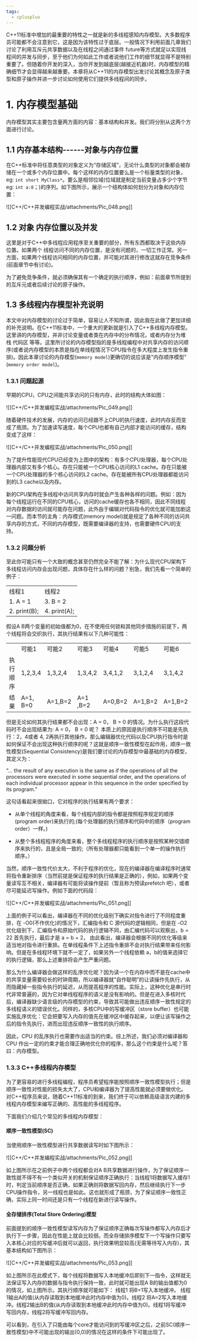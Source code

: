 ```yaml
---
tags:
  - cplusplus
---
```


C++11标准中增加的最重要的特性之一就是新的多线程感知内存模型。大多数程序员可能都不会注意到它，这是因为该特性过于底层。一般情况下利用前面几章我们讨论了利用互斥元共享数据以及在线程之间通过事件 future等方式就足以实现线程间的并发与同步，至于他们为何如此工作或者说他们工作的细节就显得不是特别重要了。但随着你开发的深入，当你开发到越底层(越接近机器)时，内存模型的精确细节才会显得越来越重要。本章将从C++11的内存模型出发讨论其概念及原子类型和原子操作并进一步讨论如何使用它们提供多线程间的同步。

# 1. 内存模型基础

内存模型其实主要包含量两方面的内容：基本结构和并发。我们将分别从这两个方面进行讨论。

## 1.1 内存基本结构------对象与内存位置

在C++标准中将任意类型的对象定义为“存储区域”，无论什么类型的对象都会被存储在一个或多个内存位置中。每个这样的内存位置要么是一个标量类型的对象，eg: `int short MyClass*`。要么是相邻位域(位域就是制定当前变量占多少个字节eg: `int a:8`；)的序列。如下图所示，展示一个结构体如何划分为对象和内存位置：

![[C++/C++并发编程实战/attachments/Pic_048.png]]

## 1.2 对象 内存位置以及并发

这里是对于C++中多线程应用程序至关重要的部分，所有东西都取决于这些内存位置。如果两个 线程访问不同的内存位置，是没有问题的，一切工作正常。另一方面，如果两个线程访问相同的内存位置，并可能对其进行修改这就存在竞争条件(前面章节中有讨论)。

为了避免竞争条件，就必须确保其有一个确定的执行顺序，例如：前面章节所提到的互斥元或者后续讨论的原子操作。

## 1.3 多线程内存模型补充说明

本文中对内存模型的讨论过于简单，容易让人不知所谓，因此我在此做了更加详细的补充说明。在C++11标准中，一个重大的更新就是引入了C++多线程内存模型。这里讲的内存模型，并非讨论变量或者类在内存中的分布情况，或者内存分为堆 栈 代码区 等等。这里所讨论的内存模型指的是多线程编程中对共享内存的访问顺序(或者说内存模型的本质是指在单线程情况下CPU指令在多大程度上发生指令重排)。因此本章讨论的内存模型(`memory model`)更确切的说应该是"内存顺序模型"(`memory order model`)。

### 1.3.1 问题起源

早期的CPU，CPU之间能共享访问的只有内存，此时的结构大体如图：

![[C++/C++并发编程实战/attachments/Pic_049.png]]

随着硬件技术的发展，内存的访问已经跟不上CPU的执行速度，此时内存反而变成了瓶颈。为了加速读写速度，每个CPU也都有自己内部才能访问的缓存，结构变成了这样：

![[C++/C++并发编程实战/attachments/Pic_050.png]]

为了提升性能现代CPU已经变为上图中的架构：有多个CPU处理器，每个CPU处理器内部又有多个核心。存在只能被一个CPU核心访问的L1 cache。存在只能被一个CPU处理器的多个核心访问的L2 cache。存在能被所有CPU处理器都能访问到的L3 cache以及内存。

新的CPU架构在多线程中访问共享内存时就会产生各种各样的问题。例如：因为每个线程运行在不同的CPU核心，访问的cache缓存也各不相同，因此不同线程对内存数据的访问就可能存在问题，此外由于编辑对代码指令的优化就可能加剧这一问题。而本节的主角：内存模式(memory model)就是规定了各种不同的访问共享内存的方式，不同的内存模型，既需要编译器的支持，也需要硬件CPU的支持。

### 1.3.2 问题分析

至此你可能只有一个大致的概念甚至仍然完全不能了解：为什么现代CPU架构下多线程访问内存会出现问题，具体存在什么样的问题？别急，我们先看一个简单的例子：

|   |   |
|---|---|
|线程1|线程2|
|1. A = 1|3. B = 2|
|2. print(B);|4. print(A);|

假设A B两个变量的初始值都为0，在不使用任何锁和其他同步措施的前提下，两个线程将会交织执行，其执行结果有以下几种可能性：

|   |   |   |   |   |   |   |
|---|---|---|---|---|---|---|
||可能1|可能2|可能3|可能4|可能5|可能6|
|执行顺序|1,2,3,4|1,3,2,4|1,3,4,2|3,4,1,2|3,1,2,4|3,1,4,2|
|结果|A=1, B=0|A=1,B=2|A=1 ,B=2|A=0,B=2|A=1,B=2|A=1,B=2|

但是无论如何其执行结果都不会出现：A = 0， B = 0 的情况。为什么执行这段代码时不会出现结果为: A = 0， B = 0 呢？ 本质上的原因是执行顺序不可能是先执行：2，4或者 4, 2再执行其他操作。那么编辑器优化代码以及CPU执行指令时是如何保证不会出现这种执行顺序的呢？这就是顺序一致性模型在起作用，顺序一致性模型(Sequential Consistency)是我们要讨论的内存模型中最基础的内存模型，其定义为：

“… the result of any execution is the same as if the operations of all the processors were executed in some sequential order, and the operations of each individual processor appear in this sequence in the order specified by its program.”

这句话看起来很拗口，它对程序的执行结果有两个要求：

- 从单个线程的角度来看，每个线程内部的指令都是按照程序规定的顺序(program order)来执行的;(每个处理器的执行顺序和代码中的顺序（program order）一样。)
    
- 从整个多线程程序的角度来看，整个多线程程序的执行顺序是按照某种交错顺序来执行的，且是全局一致的;（所有处理器都只能看到一个单一的操作执行顺序。）
    

当然，顺序一致性代价太大，不利于程序的优化，现在的编译器在编译程序时通常将指令重新排序（当然前提是保证程序的执行结果是正确的），例如，如果两个变量读写互不相关，编译器有可能将读操作提前（暂且称为预读prefetch 吧），或者尽可能延迟写操作。例如下面的代码段：

![[C++/C++并发编程实战/attachments/Pic_051.png]]

上面的例子可以看出，编译器在不同的优化级别下确实对指令进行了不同程度重排，在 -O0(不作优化)的情况下，汇编指令和 C 源代码的逻辑相同，但是在 -O2 优化级别下，汇编指令和原始代码的执行逻辑不同，由汇编代码可以观察出，b = 22 首先执行，最后才是 a = b + 2， 由此看出，编译器会根据不同的优化等级来适当地对指令进行重排。在单线程条件下上述指令重排不会对执行结果带来任何影响。但是在多线程环境下就不一定了，如果另外一个线程依赖 a，b的值来选择它的执行逻辑，那么上述重排将会产生严重问题。

那么为什么编译器会做这样的乱序优化呢？因为读一个在内存中而不是在cache中的共享变量需要较长的时钟周期，所以编译器就“自作聪明”的让读操作先执行，从而隐藏掉一些指令执行的延迟，从而提高程序的性能。实际上，这种优化是串行时代非常普遍的，因为它对单线程程序的语义是没有影响的。但是在进入多核时代后，编译器缺少语言级的内存模型的约束，导致其可能做出违反顺序一致性规定的多线程语义的错误优化。同样的，多核CPU中的写缓冲区（store buffer）也可能实施乱序优化：它会把要写入内存的值先在缓冲区中缓存起来，以便让该写操作之后的指令先执行，进而出现违反顺序一致性的执行顺序。

因此，CPU 的乱序执行也需要作出适当的约束。综上所述，我们必须对编译器和 CPU 作出一定的约束才能合理正确地优化你的程序，那么这个约束是什么呢？答曰：内存模型。

### 1.3.3 C++多线程内存模型

为了更容易的进行多线程编程，程序员希望程序能按照顺序一致性模型执行；但是顺序一致性对性能的损失太大了，CPU和编译器为了提高性能就必须要做优化。对C++程序员来说，随着C++11标准的到来，我们终于可以依赖高级语言内建的多线程内存模型来编写正确的、高性能的多线程程序。

下面我们介绍几个常见的多线程内存模型：

#### 顺序一致性模型(SC)

当使用顺序一致性模型进行共享数据读写时如下图所示：

![[C++/C++并发编程实战/attachments/Pic_052.png]]

如上图所示在之前例子中两个线程都会对A B共享数据进行操作，为了保证顺序一致性就不得不有一个类似开关的机制保证顺序正确执行：当线程1将数据写入缓存1时，判定当前顺序是否正确，如果正确则将数据写回内存，然后继续执行下一步CPU操作指令，另一线程也是如此。这也就形成了瓶颈，为了保证顺序一致性正确，实际上同一时间还是只有一个线程在新进行读写操作。

#### 全存储排序(Total Store Ordering)模型

前面提到的顺序一致性模型读写内存为了保证顺序正确每次写操作都写入内存后才执行下一步骤，因此在性能上就会比较弱。而全存储排序模型下一个写操作只要写入本核心对应的写缓冲后就可以返回，执行效果明显较高(无需等待写入内存)，其基本结构如下图所示：

![[C++/C++并发编程实战/attachments/Pic_053.png]]

如上图所示在此模式下，每个线程将数据写入本地缓冲后即刻下一指令，这样就无法保证写入内存的数据与指令执行保持一致，此时就可能出现A B的输出值都为0的情况，如上图所示。其执行顺序就可能如下： 线程1 将B=1写入本地缓冲。 线程1输出A的值(从内存读取到本地缓冲此时内存中值为0)。线程2 将A=2写入本地缓冲。线程2输出B的值(从内存读取到本地缓冲此时内存中值为0)。线程1将写缓冲写回内存，线程2将写缓冲写回内存。

可以看到，在引入了只能由每个core才能访问到的写缓冲区之后，之前SC(顺序一致性模型)中不可能出现的输出(0,0)的情况在这样的条件下可能出现了。

